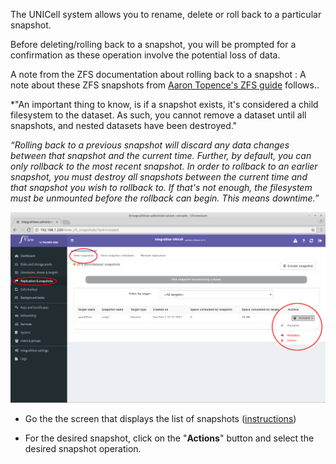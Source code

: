 

The UNICell system allows you to rename, delete or roll back to a particular snapshot.

Before deleting/rolling back to a snapshot, you will be prompted for a confirmation as these operation involve the potential loss of data.

A note from the ZFS documentation about rolling back to a snapshot :
A note about these ZFS snapshots from [Aaron Topence's ZFS guide](https://pthree.org/2012/12/19/zfs-administration-part-xii-snapshots-and-clones/) follows..

*"An important thing to know, is if a snapshot exists, it's considered a child filesystem to the dataset. As such, you cannot remove a dataset until all snapshots, and nested datasets have been destroyed."

*“Rolling back to a previous snapshot will discard any data changes between that snapshot and the current time. Further, by default, you can only rollback to the most recent snapshot. In order to rollback to an earlier snapshot, you must destroy all snapshots between the current time and that snapshot you wish to rollback to. If that's not enough, the filesystem must be unmounted before the rollback can begin. This means downtime.”*

![Snapshot operations](../img/snapshot_operations.png)

- Go the the screen that displays the list of snapshots ([instructions](view_snapshots.md))

- For the desired snapshot, click on the "**Actions**" button and select the desired snapshot operation.


